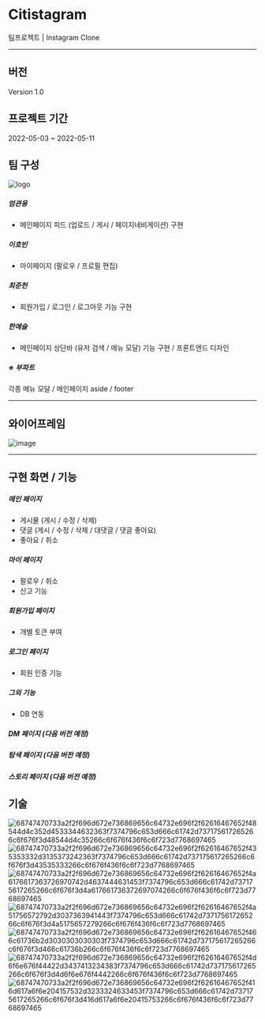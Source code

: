 # Citistagram
팀프로젝트 | Instagram Clone

---

## 버전

Version 1.0

## 프로젝트 기간
2022-05-03 ~ 2022-05-11

## 팀 구성
![logo](https://user-images.githubusercontent.com/100769423/166461555-96cbf85d-0dff-4157-ba08-c231ef589345.png)


##### 엄관용
* 메인페이지 피드 (업로드 / 게시 / 페이지네비게이션) 구현

##### 이호빈
* 마이페이지 (팔로우 / 프로필 편집) 

##### 최준헌
* 회원가입 / 로그인 / 로그아웃 기능 구현 

##### 한예슬
* 메인페이지 상단바 (유저 검색 / 메뉴 모달) 기능 구현 / 프론트엔드 디자인

##### ※ 부파트
각종 메뉴 모달 /
메인페이지 aside /
footer

---
## 와이어프레임

![image](https://user-images.githubusercontent.com/100769423/166467004-2835fed3-d5cd-4f46-b472-4c3222956d41.png)


---

## 구현 화면 / 기능
##### 메인 페이지
  * 게시물 (게시 / 수정 / 삭제)
  * 댓글 (게시 / 수정 / 삭제 / 대댓글 / 댓글 좋아요)
  * 좋아요 / 취소
##### 마이 페이지
  * 팔로우 / 취소
  * 신고 기능
##### 회원가입 페이지
  * 개별 토큰 부여
##### 로그인 페이지
  * 회원 인증 기능
##### 그외 기능
  * DB 연동

##### DM 페이지 (다음 버전 예정)
##### 탐색 페이지 (다음 버전 예정)
##### 스토리 페이지 (다음 버전 예정)


## 기술
![68747470733a2f2f696d672e736869656c64732e696f2f62616467652f48544d4c352d4533344632363f7374796c653d666c61742d737175617265266c6f676f3d48544d4c35266c6f676f436f6c6f723d7768697465](https://user-images.githubusercontent.com/100769423/166452723-565e4f8e-8ed5-40c7-b41e-e71a7fd636cf.svg)
![68747470733a2f2f696d672e736869656c64732e696f2f62616467652f435353332d3135373242363f7374796c653d666c61742d737175617265266c6f676f3d43535333266c6f676f436f6c6f723d7768697465](https://user-images.githubusercontent.com/100769423/166452778-6bf21e33-989f-4759-93ef-dbb0862fffee.svg)
![68747470733a2f2f696d672e736869656c64732e696f2f62616467652f4a6176617363726970742d4637444631453f7374796c653d666c61742d737175617265266c6f676f3d4a617661736372697074266c6f676f436f6c6f723d7768697465](https://user-images.githubusercontent.com/100769423/166452783-bb2e89d4-fb58-48fe-86c5-d639d495602f.svg)
![68747470733a2f2f696d672e736869656c64732e696f2f62616467652f4a51756572792d3037363941443f7374796c653d666c61742d737175617265266c6f676f3d4a5175657279266c6f676f436f6c6f723d7768697465](https://user-images.githubusercontent.com/100769423/166452788-1665e841-a475-4170-97b8-374d2f88f1d3.svg)
![68747470733a2f2f696d672e736869656c64732e696f2f62616467652f466c61736b2d3030303030303f7374796c653d666c61742d737175617265266c6f676f3d466c61736b266c6f676f436f6c6f723d7768697465](https://user-images.githubusercontent.com/100769423/166452818-ab80154e-ed6e-421b-97b9-feccb48dbff7.svg)
![68747470733a2f2f696d672e736869656c64732e696f2f62616467652f4d6f6e676f44422d3437413234383f7374796c653d666c61742d737175617265266c6f676f3d4d6f6e676f4442266c6f676f436f6c6f723d7768697465](https://user-images.githubusercontent.com/100769423/166452826-c3351d4e-167c-4a76-b308-86addc8ca5b8.svg)
![68747470733a2f2f696d672e736869656c64732e696f2f62616467652f416d617a6f6e204157532d3233324633453f7374796c653d666c61742d737175617265266c6f676f3d416d617a6f6e20415753266c6f676f436f6c6f723d7768697465](https://user-images.githubusercontent.com/100769423/166452833-ebd8d65a-adcc-44c0-9ced-45d1856df862.svg)



